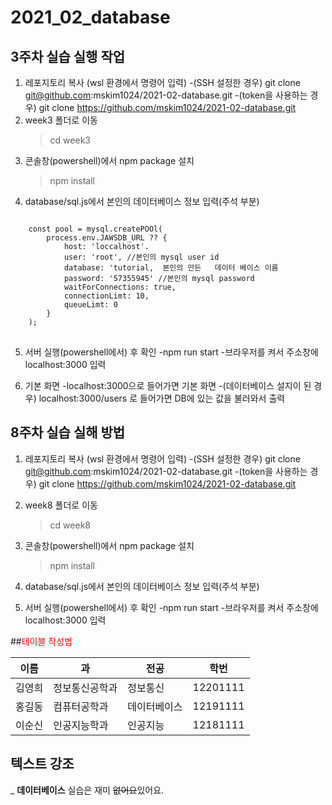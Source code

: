 # 2021_02_database

## 3주차 실습 실행 작업
1. 레포지토리 복사 (wsl 환경에서 명령어 입력)
-(SSH 설정한 경우) git clone git@github.com:mskim1024/2021-02-database.git
-(token을 사용하는 경우) git clone https://github.com/mskim1024/2021-02-database.git
2. week3 폴더로 이동
    >cd week3
3. 콘솔창(powershell)에서 npm package 설치
    >npm install
4. database/sql.js에서 본인의 데이터베이스 정보 입력(주석 부분)

<pre>
<code>
    const pool = mysql.createPOOl(
        process.env.JAWSDB_URL ?? {
            host: 'loccalhost'.
            user: 'root', //본인의 mysql user id
            database: 'tutorial,  본인의 만든   데이터 베이스 이름
            password: '57355945' //본인의 mysql password
            waitForConnections: true,
            connectionLimt: 10,
            queueLimt: 0
        }
    );
</code>
</pre>

5. 서버 실행(powershell에서) 후 확인
    -npm run start
    -브라우저를 켜서 주소창에 localhost:3000 입력

6. 기본 화면
    -localhost:3000으로 들어가면 기본 화면
    -(데이터베이스 설지이 된 경우) localhost:3000/users 로 들어가면 DB에 있는 값을 불러와서 출력

## 8주차 실습 실해 방법
1. 레포지토리 복사 (wsl 환경에서 명령어 입력)
-(SSH 설정한 경우) git clone git@github.com:mskim1024/2021-02-database.git
-(token을 사용하는 경우) git clone https://github.com/mskim1024/2021-02-database.git
2. week8 폴더로 이동
    >cd week8
3. 콘솔창(powershell)에서 npm package 설치
    >npm install
4. database/sql.js에서 본인의 데이터베이스 정보 입력(주석 부분)

5. 서버 실행(powershell에서) 후 확인
    -npm run start
    -브라우저를 켜서 주소창에 localhost:3000 입력

##<span style="color:red">테이블 작성법</span>

이름|과|전공|학번
---|---|---|---|
김영희|정보통신공학과|정보통신|12201111|
홍길동|컴퓨터공학과|데이터베이스|12191111|
이순신|인공지능학과|인공지능|12181111|

## 텍스트 강조

 _ **데이터베이스** 실습은 재미 ~~없어요~~있어요.
